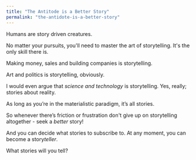 ```yaml
---
title: "The Antitode is a Better Story"
permalink: "the-antidote-is-a-better-story"
---
```

Humans are story driven creatures. 

No matter your pursuits, you'll need to master the art of storytelling. It's the only skill there is.

Making money, sales and building companies is storytelling. 

Art and politics is storytelling, obviously.

I would even argue that *science and technology* is storytelling. Yes, really; stories about reality.

As long as you’re in the materialistic paradigm, it’s all stories.

So whenever there’s friction or frustration don't give up on storytelling altogether - seek a *better* story!

And you can decide what stories to subscribe to. At any moment, you can become a story*teller*. 

What stories will you tell?